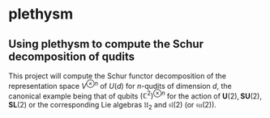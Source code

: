 # plethysm
Using plethysm to compute the Schur decomposition of qudits
---
This project will compute the Schur functor decomposition of the representation space $V^{\otimes n}$ of $U(d)$ for $n$-qudits of dimension $d$, the canonical example being that of qubits $(\mathbb{C}^2)^{\otimes n}$ for the action of $\mathbf{U}(2), \mathbf{SU}(2), \mathbf{SL}(2)$ or the corresponding Lie algebras $\mathfrak{U}_2$ and $\mathfrak{sl}(2)$ (or $\mathfrak{su}(2)$). 
